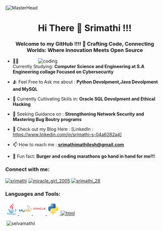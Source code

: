 [![MasterHead](https://miro.medium.com/v2/resize:fit:807/1*O9pYXOq8roaoJsVzBdH_OQ.jpeg)
<h1 align="center">Hi There 👋 Srimathi !!! </h1>
<h3 align="center">Welcome to my GitHub !!!! 🎀 Crafting Code, Connecting Worlds: Where Innovation Meets Open Source</h3>
<img align="right" alt="coding" width="400" src="https://img.freepik.com/premium-photo/cute-girl-hacker-operating-laptop-cartoon-vector-icon-illustration-people-technology-isolated-flat_839035-980257.jpg">

- 👩‍🎓 Currently Studying: **Computer Science and Engineering at S.A Engineering collage Focused on Cybersecurity**

- 🫂 Feel Free to Ask me about : **Python Devolpment,Java Devolpment and MySQL**

- 🌱 Currently Cultivating Skills in: **Oracle SQL Devolpment and Ethical Hacking**

- 🤝 Seeking Guidance on : **Strengthening Network Security and Mastering Bug Boutry programs**

- 👀 Check out my Blog Here : [LinkedIn : https://www.linkedin.com/in/srimathi-s-04a6282a4]

- 📫 How to reach me : **srimathimathilesh@gmail.com**

- 🍔 Fun fact: **Burger and coding marathons go hand in hand for me!!!**

<h3 align="left">Connect with me:</h3>
<p align="left">
<a href="https://linkedin.com/in/srimathi" target="blank"><img align="center" src="https://raw.githubusercontent.com/rahuldkjain/github-profile-readme-generator/master/src/images/icons/Social/linked-in-alt.svg" alt="srimathi" height="30" width="40" /></a>
<a href="https://instagram.com/miracle_girl_2005" target="blank"><img align="center" src="https://raw.githubusercontent.com/rahuldkjain/github-profile-readme-generator/master/src/images/icons/Social/instagram.svg" alt="miracle_girl_2005" height="30" width="40" /></a>
<a href="https://www.leetcode.com/srimathi_28" target="blank"><img align="center" src="https://raw.githubusercontent.com/rahuldkjain/github-profile-readme-generator/master/src/images/icons/Social/leet-code.svg" alt="srimathi_28" height="30" width="40" /></a>
</p>

<h3 align="left">Languages and Tools:</h3>

<p align="left"> <a href="https://www.java.com" target="_blank" rel="noreferrer"> <img src="https://raw.githubusercontent.com/devicons/devicon/master/icons/java/java-original.svg" alt="java" width="40" height="40"/> </a> <a href="https://www.mysql.com/" target="_blank" rel="noreferrer"> <img src="https://raw.githubusercontent.com/devicons/devicon/master/icons/mysql/mysql-original-wordmark.svg" alt="mysql" width="40" height="40"/> </a> <a href="https://www.oracle.com/" target="_blank" rel="noreferrer"> <img src="https://raw.githubusercontent.com/devicons/devicon/master/icons/oracle/oracle-original.svg" alt="oracle" width="40" height="40"/> </a> <a href="https://www.python.org" target="_blank" rel="noreferrer"> <img src="https://raw.githubusercontent.com/devicons/devicon/master/icons/python/python-original.svg" alt="python" width="40" height="40"/> </a> <a href="https://www.html.com" target="_blank" rel="noreferrer"> <img src="https://cdn-icons-png.flaticon.com/128/1051/1051328.png"alt="html" width="40" height="40"/> </a> </p>


<p>&nbsp;<img align="center" src="https://github-readme-stats.vercel.app/api?username=selvamathii&show_icons=true&locale=en" alt="selvamathii" /></p>


